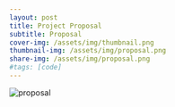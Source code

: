 ```yaml
---
layout: post
title: Project Proposal
subtitle: Proposal
cover-img: /assets/img/thumbnail.png
thumbnail-img: /assets/img/proposal.png
share-img: /assets/img/proposal.png
#tags: [code]
---
```


![proposal](https://victoriakimm.github.io/assets/img/proposal.png)
